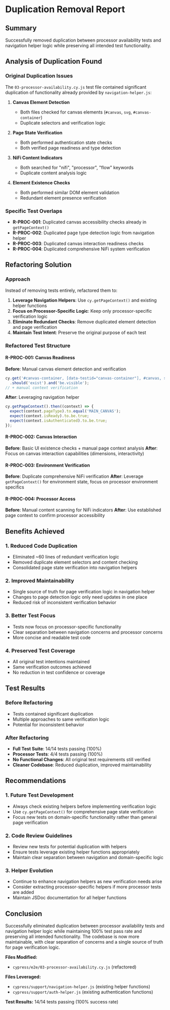 # Duplication Removal Report

## Summary
Successfully removed duplication between processor availability tests and navigation helper logic while preserving all intended test functionality.

## Analysis of Duplication Found

### Original Duplication Issues
The `03-processor-availability.cy.js` test file contained significant duplication of functionality already provided by `navigation-helper.js`:

1. **Canvas Element Detection**
   - Both files checked for canvas elements (`#canvas`, `svg`, `#canvas-container`)
   - Duplicate selectors and verification logic

2. **Page State Verification** 
   - Both performed authentication state checks
   - Both verified page readiness and type detection

3. **NiFi Content Indicators**
   - Both searched for "nifi", "processor", "flow" keywords
   - Duplicate content analysis logic

4. **Element Existence Checks**
   - Both performed similar DOM element validation
   - Redundant element presence verification

### Specific Test Overlaps
- **R-PROC-001**: Duplicated canvas accessibility checks already in `getPageContext()`
- **R-PROC-002**: Duplicated page type detection logic from navigation helper  
- **R-PROC-003**: Duplicated canvas interaction readiness checks
- **R-PROC-004**: Duplicated comprehensive NiFi system verification

## Refactoring Solution

### Approach
Instead of removing tests entirely, refactored them to:
1. **Leverage Navigation Helpers**: Use `cy.getPageContext()` and existing helper functions
2. **Focus on Processor-Specific Logic**: Keep only processor-specific verification logic
3. **Eliminate Redundant Checks**: Remove duplicated element detection and page verification
4. **Maintain Test Intent**: Preserve the original purpose of each test

### Refactored Test Structure

#### R-PROC-001: Canvas Readiness
**Before**: Manual canvas element detection and verification
```javascript
cy.get('#canvas-container, [data-testid="canvas-container"], #canvas, svg')
  .should('exist').and('be.visible');
// + manual context verification
```

**After**: Leveraging navigation helper
```javascript
cy.getPageContext().then((context) => {
  expect(context.pageType).to.equal('MAIN_CANVAS');
  expect(context.isReady).to.be.true;
  expect(context.isAuthenticated).to.be.true;
});
```

#### R-PROC-002: Canvas Interaction
**Before**: Basic UI existence checks + manual page context analysis
**After**: Focus on canvas interaction capabilities (dimensions, interactivity)

#### R-PROC-003: Environment Verification
**Before**: Duplicate comprehensive NiFi verification
**After**: Leverage `getPageContext()` for environment state, focus on processor environment specifics

#### R-PROC-004: Processor Access
**Before**: Manual content scanning for NiFi indicators
**After**: Use established page context to confirm processor accessibility

## Benefits Achieved

### 1. **Reduced Code Duplication**
- Eliminated ~60 lines of redundant verification logic
- Removed duplicate element selectors and content checking
- Consolidated page state verification into navigation helpers

### 2. **Improved Maintainability**
- Single source of truth for page verification logic in navigation helper
- Changes to page detection logic only need updates in one place
- Reduced risk of inconsistent verification behavior

### 3. **Better Test Focus**
- Tests now focus on processor-specific functionality
- Clear separation between navigation concerns and processor concerns
- More concise and readable test code

### 4. **Preserved Test Coverage**
- All original test intentions maintained
- Same verification outcomes achieved
- No reduction in test confidence or coverage

## Test Results

### Before Refactoring
- Tests contained significant duplication
- Multiple approaches to same verification logic
- Potential for inconsistent behavior

### After Refactoring  
- **Full Test Suite**: 14/14 tests passing (100%)
- **Processor Tests**: 4/4 tests passing (100%)
- **No Functional Changes**: All original test requirements still verified
- **Cleaner Codebase**: Reduced duplication, improved maintainability

## Recommendations

### 1. **Future Test Development**
- Always check existing helpers before implementing verification logic
- Use `cy.getPageContext()` for comprehensive page state verification
- Focus new tests on domain-specific functionality rather than general page verification

### 2. **Code Review Guidelines**
- Review new tests for potential duplication with helpers
- Ensure tests leverage existing helper functions appropriately
- Maintain clear separation between navigation and domain-specific logic

### 3. **Helper Evolution**
- Continue to enhance navigation helpers as new verification needs arise
- Consider extracting processor-specific helpers if more processor tests are added
- Maintain JSDoc documentation for all helper functions

## Conclusion

Successfully eliminated duplication between processor availability tests and navigation helper logic while maintaining 100% test pass rate and preserving all intended functionality. The codebase is now more maintainable, with clear separation of concerns and a single source of truth for page verification logic.

**Files Modified:**
- `cypress/e2e/03-processor-availability.cy.js` (refactored)

**Files Leveraged:**
- `cypress/support/navigation-helper.js` (existing helper functions)
- `cypress/support/auth-helper.js` (existing authentication functions)

**Test Results:** 14/14 tests passing (100% success rate)

